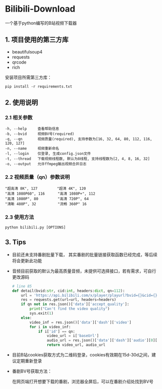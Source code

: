 # Bilibili-Download
一个基于python编写的B站视频下载器

## 1. 项目使用的第三方库
* beautifulsoup4
* requests
* qrcode
* rich

安装项目所需第三方库：

    pip install -r requirements.txt

## 2. 使用说明
### 2.1 相关参数

    -h, --help     查看帮助信息
    -b, --bvid     视频BV号(required)
    -q, --qn       视频质量(required), 支持参数为[16, 32, 64, 80, 112, 116, 120, 127]
    -n, --name     视频重新命名
    -l, --login    仅登录, 生成config.json文件
    -t, --thread   下载视频线程数, 默认为8线程, 支持线程数为[2, 4, 8, 16, 32]
    -o, --output   允许ffmpeg输出视频合并日志
    
### 2.2 视频质量（qn）参数说明

    "超高清 8K", 127         "超清 4K", 120   
    "高清 1080P60", 116      "高清 1080P+", 112    
    "高清 1080P", 80         "高清 720P", 64    
    "清晰 480P", 32          "流畅 360P" 16

### 2.3 使用方法

    python bilibili.py [OPTIONS]

## 3. Tips
* 目前还未支持番剧批量下载， 其实番剧的批量链接获取函数已经完成，等后续将会更新此功能
* 音频目前获取的默认为最高质量音频，未提供可选择接口，若有需求，可自行更改源码

    ```python
    # line 85
    def detail(bvid:str, cid:int, headers:dict, qn=112):
        url = 'https://api.bilibili.com/x/player/playurl?bvid={}&cid={}&qn={}&fourk=1&fnval=4048'.format(bvid, cid, qn)
        res = requests.get(url=url, headers=headers)
        if qn not in res.json()['data']['accept_quality']:
            print("Can't find the video quality")
            sys.exit(1)
        else:
            video_inf = res.json()['data']['dash']['video']
            for i in video_inf:
                if i['id'] == qn:
                    video_url = i['baseUrl']
                    audio_url = res.json()['data']['dash']['audio'][0]['baseUrl']  #  此处可以更改音频获取链接, 将[0]改成其他索引即可，建议索引范围在0~2
                    return video_url, audio_url
    ```
* 目前B站cookies获取方式为二维码登录，cookies有效期在15d-30d之间，建议定期重新登录
* 番剧BV号获取方法：

    在网页端打开想要下载的番剧，浏览器全屏后，可以在番剧介绍处找到BV号